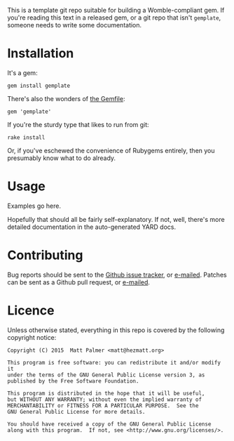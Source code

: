This is a template git repo suitable for building a Womble-compliant gem.
If you're reading this text in a released gem, or a git repo that isn't
`gemplate`, someone needs to write some documentation.

# Installation

It's a gem:

    gem install gemplate

There's also the wonders of [the Gemfile](http://bundler.io):

    gem 'gemplate'

If you're the sturdy type that likes to run from git:

    rake install

Or, if you've eschewed the convenience of Rubygems entirely, then you
presumably know what to do already.


# Usage

Examples go here.

Hopefully that should all be fairly self-explanatory.  If not, well, there's
more detailed documentation in the auto-generated YARD docs.


# Contributing

Bug reports should be sent to the [Github issue
tracker](https://github.com/mpalmer/gemplate/issues), or
[e-mailed](mailto:theshed+gemplate@hezmatt.org).  Patches can be sent as a
Github pull request, or [e-mailed](mailto:theshed+gemplate@hezmatt.org).


# Licence

Unless otherwise stated, everything in this repo is covered by the following
copyright notice:

    Copyright (C) 2015  Matt Palmer <matt@hezmatt.org>

    This program is free software: you can redistribute it and/or modify it
    under the terms of the GNU General Public License version 3, as
    published by the Free Software Foundation.

    This program is distributed in the hope that it will be useful,
    but WITHOUT ANY WARRANTY; without even the implied warranty of
    MERCHANTABILITY or FITNESS FOR A PARTICULAR PURPOSE.  See the
    GNU General Public License for more details.

    You should have received a copy of the GNU General Public License
    along with this program.  If not, see <http://www.gnu.org/licenses/>.
